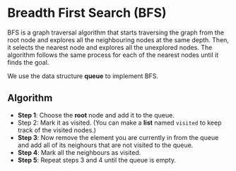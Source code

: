 # Breadth First Search (BFS)

BFS is a graph traversal algorithm that starts traversing the graph from the root node and explores all the neighbouring nodes at the same depth. Then, it selects the nearest node and explores all the unexplored nodes. The algorithm follows the same process for each of the nearest nodes until it finds the goal.

We use the data structure **queue** to implement BFS.

## Algorithm

- **Step 1**: Choose the **root** node and add it to the queue.
- Step 2: Mark it as visited. (You can make a **list** named `visited` to keep track of the visited nodes.)
- **Step 3**: Now remove the element you are currently in from the queue and add all of its neighours that are not visited to the queue.
- **Step 4**: Mark all the neighbours as visited.
- **Step 5**: Repeat steps 3 and 4 until the queue is empty.
